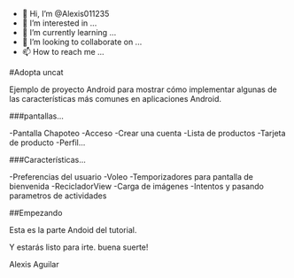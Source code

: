 - 👋 Hi, I’m @Alexis011235
- 👀 I’m interested in ...
- 🌱 I’m currently learning ...
- 💞️ I’m looking to collaborate on ...
- 📫 How to reach me ...

<!---
Alexis011235/Alexis011235 is a ✨ special ✨ repository because its `README.md` (this file) appears on your GitHub profile.
You can click the Preview link to take a look at your changes.
--->

#Adopta uncat

Ejemplo de proyecto Android para mostrar cómo implementar algunas de las características más comunes en aplicaciones Android.

###pantallas...

-Pantalla Chapoteo
-Acceso
-Crear una cuenta
-Lista de productos
-Tarjeta de producto
-Perfil...

###Características...

-Preferencias del usuario
-Voleo
-Temporizadores para pantalla de bienvenida
-RecicladorView
-Carga de imágenes
-Intentos y pasando parametros de actividades

##Empezando

Esta es la parte Andoid del tutorial.

Y estarás listo para irte.
buena suerte!

Alexis Aguilar
